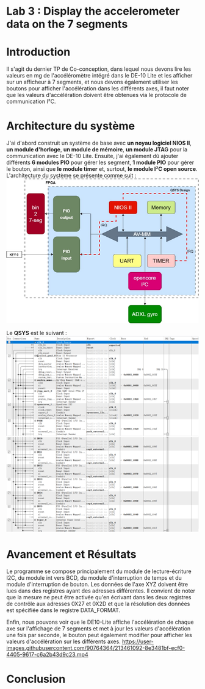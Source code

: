 # Lab 3 : Display the accelerometer data on the 7 segments
# Introduction
Il s'agit du dernier TP de Co-conception, dans lequel nous devons lire les valeurs en mg de l'accéléromètre intégré dans le DE-10 Lite 
et les afficher sur un afficheur à 7 segments, et nous devons également utiliser les boutons pour afficher l'accélération dans les différents axes, 
il faut noter que les valeurs d'accélération doivent être obtenues via le protocole de communication I²C.

# Architecture du système
J'ai d'abord construit un système de base avec **un noyau logiciel NIOS II**, **un module d'horloge**, **un module de mémoire**, **un module JTAG** pour la communication avec le DE-10 Lite.
Ensuite, j'ai également dû ajouter différents **6 modules PIO** pour gérer les segment, **1 module PIO** pour gérer le bouton, ainsi que **le module timer** et, surtout, **le module I²C open source**.
L'architecture du système se présente comme suit :
![image](https://github.com/ESN2022/GU_LAB3/blob/main/LAB3.jpg)

Le **QSYS** est le suivant :
![image](https://github.com/ESN2022/GU_LAB3/blob/main/qsys_1.png)
![image](https://github.com/ESN2022/GU_LAB3/blob/main/qsys_2.png)

# Avancement et Résultats
Le programme se compose principalement du module de lecture-écriture I2C, du module int vers BCD, du module d'interruption de temps et du module d'interruption de bouton. Les données de l'axe XYZ doivent être lues dans des registres ayant des adresses différentes. Il convient de noter que la mesure ne peut être activée qu'en écrivant dans les deux registres de contrôle aux adresses 0X27 et 0X2D et que la résolution des données est spécifiée dans le registre DATA_FORMAT.


Enfin, nous pouvons voir que le DE10-Lite affiche l'accélération de chaque axe sur l'affichage de 7 segments et met à jour les valeurs d'accélération une fois par seconde, le bouton peut également  modifier pour afficher les valeurs d'accélération sur les différents axes.
https://user-images.githubusercontent.com/90764364/213461092-8e3481bf-ecf0-4405-9617-c6a2b43d9c23.mp4


# Conclusion
